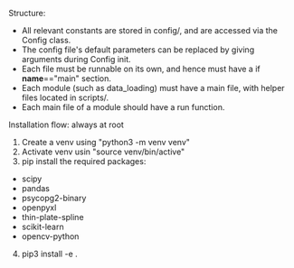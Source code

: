 Structure:
- All relevant constants are stored in config/, and are accessed via the Config class.
- The config file's default parameters can be replaced by giving arguments during Config init.
- Each file must be runnable on its own, and hence must have a if __name__=="main" section.
- Each module (such as data_loading) must have a main file, with helper files located in scripts/.
- Each main file of a module should have a run function.

Installation flow: always at root
1. Create a venv using "python3 -m venv venv"
2. Activate venv usin "source venv/bin/active"
3. pip install the required packages:
- scipy
- pandas
- psycopg2-binary
- openpyxl
- thin-plate-spline
- scikit-learn
- opencv-python
4. pip3 install -e .
